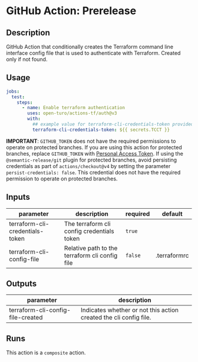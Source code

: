 # GitHub Action: Prerelease

<!-- prettier-ignore-start -->
<!-- action-docs-description -->
## Description

GitHub Action that conditionally creates the Terraform command line interface config file that is used to authenticate with Terraform. Created only if not found.
<!-- action-docs-description -->
<!-- prettier-ignore-end -->

## Usage

```yaml
jobs:
  test:
    steps:
      - name: Enable terraform authentication
        uses: open-turo/actions-tf/auth@v3
        with:
          ## example value for terraform-cli-credentials-token provided below
          terraform-cli-credentials-token: ${{ secrets.TCCT }}
```

**IMPORTANT**: `GITHUB_TOKEN` does not have the required permissions to operate on protected branches.
If you are using this action for protected branches, replace `GITHUB_TOKEN`
with [Personal Access Token](https://help.github.com/en/github/authenticating-to-github/creating-a-personal-access-token-for-the-command-line).
If using the `@semantic-release/git` plugin for protected branches, avoid persisting credentials as part
of `actions/checkout@v4` by setting the parameter `persist-credentials: false`. This credential does not have the
required permission to operate on protected branches.

<!-- prettier-ignore-start -->
<!-- action-docs-inputs -->
## Inputs

| parameter | description | required | default |
| --- | --- | --- | --- |
| terraform-cli-credentials-token | The terraform cli config credentials token | `true` |  |
| terraform-cli-config-file | Relative path to the terraform cli config file | `false` | .terraformrc |
<!-- action-docs-inputs -->

<!-- action-docs-outputs -->
## Outputs

| parameter | description |
| --- | --- |
| terraform-cli-config-file-created | Indicates whether or not this action created the cli config file. |
<!-- action-docs-outputs -->

<!-- action-docs-runs -->
## Runs

This action is a `composite` action.
<!-- action-docs-runs -->

<!-- action-docs-usage  -->
<!-- action-docs-usage -->
<!-- prettier-ignore-end -->
